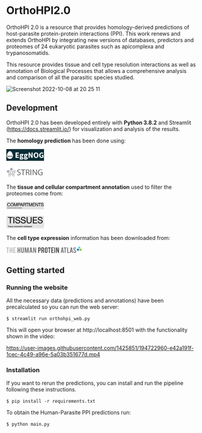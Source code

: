 # OrthoHPI2.0

OrthoHPI 2.0 is a resource that provides homology-derived predictions of host-parasite protein-protein interactions (PPI). This work renews and extends OrthoHPI by integrating new versions of databases, predictors and proteomes of 24 eukaryotic parasites such as apicomplexa and trypanosomatids.

This resource provides tissue and cell type resolution interactions as well as annotation of Biological Processes that allows a comprehensive analysis and comparison of all the parasitic species studied.


<img width="1760" alt="Screenshot 2022-10-08 at 20 25 11" src="https://user-images.githubusercontent.com/1425851/194722121-b6f01c52-57d7-4676-aefe-239a2be3e78a.png">


## Development

OrthoHPI 2.0 has been developed entirely with **Python 3.8.2** and Streamlit (https://docs.streamlit.io/) for visualization and analysis of the results.

The **homology prediction** has been done using:

<a src="http://eggnog5.embl.de/"><img width=100 alt="eggnog" src="https://github.com/Multiomics-Analytics-Group/OrthoHPI2.0/blob/main/images/eggnog.png"> </a>


<a src="https://string-db.org/"><img width=100 alt="string" src="https://github.com/Multiomics-Analytics-Group/OrthoHPI2.0/blob/main/images/string.png"></a>


The **tissue and cellular compartment annotation** used to filter the proteomes come from:

<a src="https://compartments.jensenlab.org/"><img width=100 alt="compartments" src="https://github.com/Multiomics-Analytics-Group/OrthoHPI2.0/blob/main/images/compartments.png"></a>

<a src="https://tissues.jensenlab.org/"><img width=100 alt="tissues" src="https://github.com/Multiomics-Analytics-Group/OrthoHPI2.0/blob/main/images/tissues.png"></a>


The **cell type expression** information has been downloaded from:

<a src="https://www.proteinatlas.org/humanproteome/tissue+cell+type"><img width=200 alt="hpa" src="https://github.com/Multiomics-Analytics-Group/OrthoHPI2.0/blob/main/images/hpa.png"></a>

## Getting started

### Running the website

All the necessary data (predictions and annotations) have been precalculated so you can run the web server:
``` 
$ streamlit run orthohpi_web.py
```

This will open your browser at http://localhost:8501 with the functionality shown in the video:



https://user-images.githubusercontent.com/1425851/194722960-e42a191f-1cec-4c49-a96e-5a03b351677d.mp4


### Installation

If you want to rerun the predictions, you can install and run the pipeline following these instructions.

```
$ pip install -r requirements.txt
```

To obtain the Human-Parasite PPI predictions run:
``` 
$ python main.py
```


